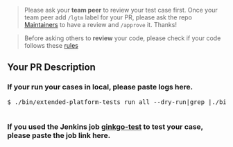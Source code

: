 > Please ask your **team peer** to review your test case first. Once your team peer add `/lgtm` label for your PR, please ask the repo [Maintainers](https://github.com/openshift/openshift-tests-private/blob/master/OWNERS) to have a review and `/approve` it. Thanks!

> Before asking others to **review** your code, please check if your code follows these [rules](https://github.com/openshift/openshift-tests-private/tree/master/test/README.md)
## Your PR Description



### If your run your cases in local, please paste logs here.
<pre>
$ ./bin/extended-platform-tests run all --dry-run|grep <Your-TestCase-ID>|./bin/extended-platform-tests run -f -

</pre>
### If you used the Jenkins job [ginkgo-test](https://mastern-jenkins-csb-openshift-qe.apps.ocp4.prod.psi.redhat.com/job/ocp-common/job/ginkgo-test/) to test your case, please paste the job link here.
<pre>

</pre>
